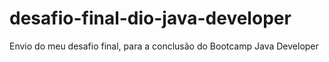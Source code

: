 # desafio-final-dio-java-developer
Envio do meu desafio final, para a conclusão do Bootcamp Java Developer
